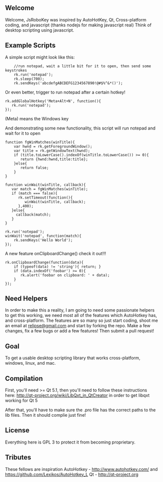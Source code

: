 Welcome
-------
Welcome, JsRoboKey was inspired by AutoHotKey, Qt, Cross-platform coding, and javascript (thanks nodejs for making javascript real)
Think of desktop scripting using javascript.

Example Scripts
---------------
A simple script might look like this:
```
    //run notepad, wait a little bit for it to open, then send some keystrokes
    rk.run('notepad');
    rk.sleep(700);
    rk.sendKeys('abcdefgABCDEFG1234567890!@#$%^&*()');
```
Or even better, trigger to run notepad after a certain hotkey!
```
rk.addGlobalHotkey('Meta+Alt+N', function(){
   rk.run('notepad');
});
```
(Meta) means the Windows key

And demonstrating some new functionality, this script will run notepad and wait for it to open
```
function fgWinMatches(winTitle){
    var hwnd = rk.getForegroundWindow();
    var title = rk.getWindowText(hwnd);
    if (title.toLowerCase().indexOf(winTitle.toLowerCase()) >= 0){
       return {hwnd:hwnd,title:title};
    }else{
       return false;
    }
}

function winWait(winTitle, callback){
   var match = fgWinMatches(winTitle);
   if (match === false){
      rk.setTimeout(function(){
         winWait(winTitle, callback);
      },400);
   }else{
     callback(match);
   }
}

rk.run('notepad');
winWait('notepad', function(match){
    rk.sendKeys('Hello World');
});
```

A new feature onClipboardChange() check it out!!!
```
rk.onClipboardChange(function(data){
    if (typeof(data) != 'string'){ return; }
    if (data.indexOf('foobar') >= 0){
       rk.alert('foobar on clipboard: ' + data);
    }
});
```

Need Helpers
------------
In order to make this a reality, I am going to need some passionate helpers to get this working, we need most all of the features which AutoHotkey has, and cross-platform.
The features are so many so just start coding, shoot me an email at relipse@gmail.com and start by forking the repo. Make a few changes, fix a few bugs or add a few features!
Then submit a pull request!

Goal
----
To get a usable desktop scripting library that works cross-platform, windows, linux, and mac.


Compilation
-----------
First, you'll need >= Qt 5.1, then you'll need to follow these instructions here: http://qt-project.org/wiki/LibQxt_in_QtCreator
in order to get libqxt working for Qt 5

After that, you'll have to make sure the .pro file has the correct paths to the lib files.
Then it should complie just fine!

License
-------
Everything here is GPL 3 to protect it from becoming proprietary.


Tributes
--------
These fellows are inspiration
AutoHotkey - http://www.autohotkey.com/ and https://github.com/Lexikos/AutoHotkey_L
Qt - http://qt-project.org


